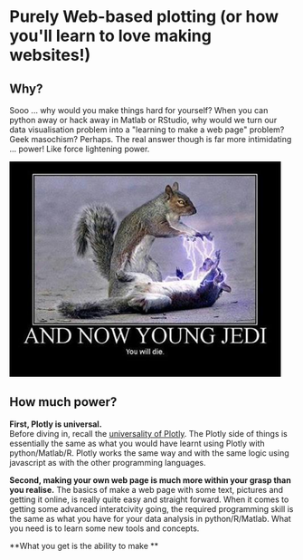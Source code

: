 # Purely Web-based plotting (or how you'll learn to love making websites!)


## Why?



Sooo ... why would you make things hard for yourself?  When you can python away or hack away in Matlab or RStudio, why would we turn our data visualisation problem into a "learning to make a web page" problem?  Geek masochism? Perhaps.  The real answer though is far more intimidating ... power!  Like force lightening power.

![](/images/darth_squirrel.jpg)


## How much power?

**First, Plotly is universal.**  
Before diving in, recall the [universality of Plotly](README.md). The Plotly side of things is essentially the same as what you would have learnt using Plotly with python/Matlab/R.  Plotly works the same way and with the same logic using javascript as with the other programming languages.

**Second, making your own web page is much more within your grasp than you realise.**
The basics of make a web page with some text, pictures and getting it online, is really quite easy and straight forward.  When it comes to getting some advanced interatcivity going, the required programming skill is the same as what you have for your data analysis in python/R/Matlab.  What you need is to learn some new tools and concepts.

**What you get is the ability to make **
